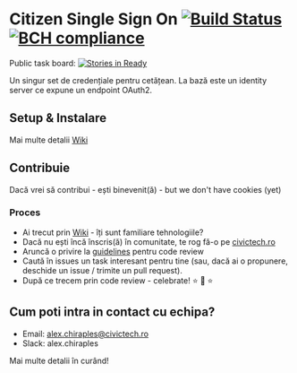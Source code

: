 # Citizen Single Sign On [![Build Status](https://travis-ci.org/civictechro/auth-sso.svg?branch=master)](https://travis-ci.org/civictechro/auth-sso) [![BCH compliance](https://bettercodehub.com/edge/badge/civictechro/auth-sso?branch=master)](https://bettercodehub.com/) 
Public task board: [![Stories in Ready](https://badge.waffle.io/civictechro/auth-sso.png?label=ready&title=Ready)](http://waffle.io/civictechro/auth-sso)

Un singur set de credențiale pentru cetățean. La bază este un identity server ce expune un endpoint OAuth2.

## Setup & Instalare
Mai multe detalii [Wiki](https://github.com/civictechro/auth-sso/wiki)

## Contribuie

Dacă vrei să contribui - ești binevenit(ă) - but we don't have cookies (yet) 

### Proces
- Ai trecut prin [Wiki](https://github.com/civictechro/auth-sso/wiki) - îți sunt familiare tehnologiile?
- Dacă nu ești încă înscris(ă) în comunitate, te rog fă-o pe [civictech.ro](https://civictech.ro/hai-si-tu)
- Aruncă o privire la [guidelines](https://github.com/civictechro/guidelines/blob/master/CODE_REVIEW.md) pentru code review 
- Caută în issues un task interesant pentru tine (sau, dacă ai o propunere, deschide un issue / trimite un pull request). 
- După ce trecem prin code review - celebrate! :star: :star2: :star:

## Cum poti intra in contact cu echipa?
- Email: alex.chiraples@civictech.ro
- Slack: alex.chiraples

Mai multe detalii în curând! 
